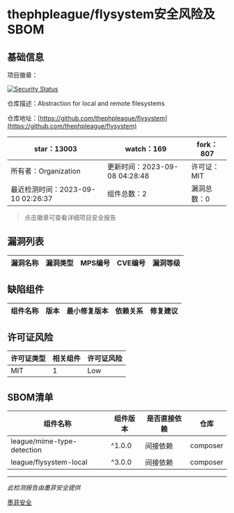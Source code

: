# thephpleague/flysystem安全风险及SBOM

## 基础信息

项目徽章：

[![Security Status](https://www.murphysec.com/platform3/v31/badge/1700576316301819904.svg)](https://www.murphysec.com/console/report/1700576315928526848/1700576316301819904)

仓库描述：Abstraction for local and remote filesystems

仓库地址：[https://github.com/thephpleague/flysystem](https://github.com/thephpleague/flysystem)

| star：13003 | watch：169 | fork：807 |
| ----------- | -------------- | ------------ |
| 所有者：Organization | 更新时间：2023-09-08 04:28:48 | 许可证：MIT |
| 最近检测时间：2023-09-10 02:26:37 | 组件总数：2 | 漏洞总数：0 |

> 点击徽章可查看详细项目安全报告



## 漏洞列表

| 漏洞名称 | 漏洞类型 | MPS编号 | CVE编号 | 漏洞等级 |
| ------- | ------ | ------- | ------ | ----- |





## 缺陷组件

| 组件名称 | 版本 | 最小修复版本 | 依赖关系 | 修复建议 |
| -------- | ---- | ------------ | -------- | -------- |





## 许可证风险

| 许可证类型 | 相关组件 | 许可证风险 |
| ---------- | -------- | ---------- |
|MIT|1|Low|




## SBOM清单

| 组件名称 | 组件版本 | 是否直接依赖 | 仓库 |
| -------- | -------- | ------------ | ---- |
|league/mime-type-detection|^1.0.0|间接依赖|composer|
|league/flysystem-local|^3.0.0|间接依赖|composer|


------

*此检测报告由墨菲安全提供*

[墨菲安全](www.murphysec.com)